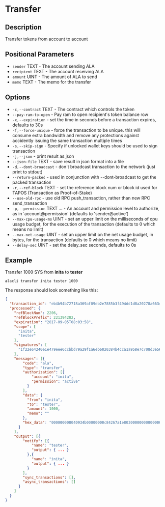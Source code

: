 # Transfer
## Description

Transfer tokens from account to account
## Positional Parameters

* `sender` TEXT - The account sending ALA
* `recipient` TEXT - The account receiving ALA
* `amount` UINT - The amount of ALA to send
* `memo` TEXT - The memo for the transfer

## Options

* `-c,--contract` TEXT - The contract which controls the token
* `--pay-ram-to-open` - Pay ram to open recipient's token balance row
* `-x,--expiration` - set the time in seconds before a transaction expires, defaults to 30s
* `-f,--force-unique` - force the transaction to be unique. this will consume extra bandwidth and remove any protections against accidently issuing the same transaction multiple times
* `-s,--skip-sign` - Specify if unlocked wallet keys should be used to sign transaction
* `-j,--json` - print result as json
* `--json-file` TEXT - save result in json format into a file
* `-d,--dont-broadcast` - don't broadcast transaction to the network (just print to stdout)
* `--return-packed` - used in conjunction with --dont-broadcast to get the packed transaction
* `-r,--ref-block` TEXT - set the reference block num or block id used for TAPOS (Transaction as Proof-of-Stake)
* `--use-old-rpc` - use old RPC push_transaction, rather than new RPC send_transaction
* `-p,--permission` TEXT ... - An account and permission level to authorize, as in 'account@permission' (defaults to 'sender@active')
* `--max-cpu-usage-ms` UINT - set an upper limit on the milliseconds of cpu usage budget, for the execution of the transaction (defaults to 0 which means no limit)
* `--max-net-usage` UINT - set an upper limit on the net usage budget, in bytes, for the transaction (defaults to 0 which means no limit)
* `--delay-sec` UINT - set the delay_sec seconds, defaults to 0s

## Example

Transfer 1000 SYS from **inita** to **tester**

    alacli transfer inita tester 1000

The response should look something like this:

```json
{
  "transaction_id": "eb4b94b72718a369af09eb2e7885b3f494dd1d8a20278a6634611d5edd76b703",
  "processed": {
    "refBlockNum": 2206,
    "refBlockPrefix": 221394282,
    "expiration": "2017-09-05T08:03:58",
    "scope": [
      "inita",
      "tester"
    ],
    "signatures": [
      "1f22e64240e1e479eee6ccbbd79a29f1a6eb6020384b4cca1a958e7c708d3e562009ae6e60afac96f9a3b89d729a50cd5a7b5a7a647540ba1678831bf970e83312"
    ],
    "messages": [{
        "code": "ala",
        "type": "transfer",
        "authorization": [{
            "account": "inita",
            "permission": "active"
          }
        ],
        "data": {
          "from": "inita",
          "to": "tester",
          "amount": 1000,
          "memo": ""
        },
        "hex_data": "000000008040934b00000000c84267a1e80300000000000000"
      }
    ],
    "output": [{
        "notify": [{
            "name": "tester",
            "output": { ... }
          },{
            "name": "inita",
            "output": { ... }
          }
        ],
        "sync_transactions": [],
        "async_transactions": []
      }
    ]
  }
}
```